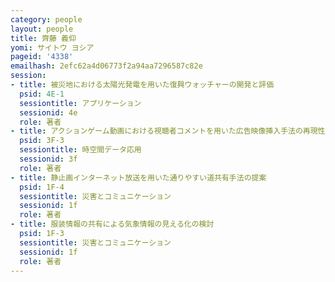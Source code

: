 ```yaml
---
category: people
layout: people
title: 齊藤 義仰
yomi: サイトウ ヨシア
pageid: '4338'
emailhash: 2efc62a4d06773f2a94aa7296587c82e
session:
- title: 被災地における太陽光発電を用いた復興ウォッチャーの開発と評価
  psid: 4E-1
  sessiontitle: アプリケーション
  sessionid: 4e
  role: 著者
- title: アクションゲーム動画における視聴者コメントを用いた広告映像挿入手法の再現性の調査
  psid: 3F-3
  sessiontitle: 時空間データ応用
  sessionid: 3f
  role: 著者
- title: 静止画インターネット放送を用いた通りやすい道共有手法の提案
  psid: 1F-4
  sessiontitle: 災害とコミュニケーション
  sessionid: 1f
  role: 著者
- title: 服装情報の共有による気象情報の見える化の検討
  psid: 1F-3
  sessiontitle: 災害とコミュニケーション
  sessionid: 1f
  role: 著者
---
```

